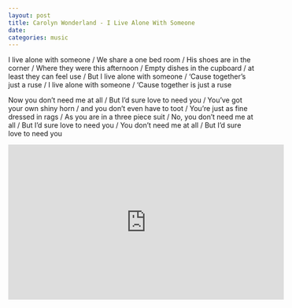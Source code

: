 ```yaml
---
layout: post
title: Carolyn Wonderland - I Live Alone With Someone
date: 
categories: music
---
```


I live alone with someone / We share a one bed room / His shoes are in the corner / Where they were this afternoon / Empty dishes in the cupboard / at least they can feel use / But I live alone with someone / ‘Cause together’s just a ruse / I live alone with someone / ‘Cause together is just a ruse

Now you don’t need me at all / But I’d sure love to need you / You’ve got your own shiny horn / and you don’t even have to toot / You’re just as fine dressed in rags / As you are in a three piece suit / No, you don’t need me at all / But I’d sure love to need you / You don’t need me at all / But I’d sure love to need you

<div class="youtube-embed-container">
	<iframe width="560" height="315" src="https://www.youtube.com/embed/XT4Lr_oVGQY" title="YouTube video player" frameborder="0" allow="accelerometer; autoplay; clipboard-write; encrypted-media; gyroscope; picture-in-picture" allowfullscreen></iframe>
</div>